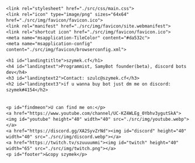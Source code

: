 <!DOCTYPE HTML>

<head>
    <meta charset="UTF-8">
    <title>About Szymek</title>

    <link rel="stylesheet" href="./src/css/main.css">
    <link rel="icon" type="image/png" sizes="64x64" href="./src/img/favicon/favicon.ico">
    <link rel="manifest" href="./src/img/favicon/site.webmanifest">
    <link rel="shortcut icon" href="./src/img/favicon/favicon.ico">
    <meta name="msapplication-TileColor" content="#da532c">
    <meta name="msapplication-config" content="./src/img/favicon/browserconfig.xml">
</head>
<body>

    <h1 id="landingtitlte">szymek.cf</h1>
    <h4 id="landingtext">Programmist, SamyBot founder(beta), discord bots dev</h4>
    <h3 id="landingtext2">Contact: szulc@szymek.cf</h3>
    <h2 id="landingtext3">if u wanna buy bot just dm me on discord: szymek#4154</h2>
    

    <p id="findmeon">U can find me on:</p>
    <a href="https://www.youtube.com/channel/UC-KZ4WLEg_0Ybhv3ygutSkA"><img id="youtube" height="40" width="40" src="./src/img/youtube.webp"></a>
    <a href="https://discord.gg/XA2SyvZrNd"><img id="discord" height="40" width="40" src="./src/img/discord.webp"></a>
    <a href="https://twitch.tv/szuuuummi"><img id="twitch" height="40" width="65" src="./src/img/twitch.png"></a>
    <p id="footer">&copy szymek</p>


</body>
